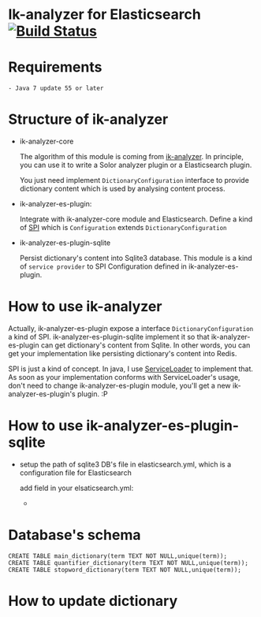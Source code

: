 # Ik-analyzer for Elasticsearch [![Build Status](https://travis-ci.org/zacker330/ik-analyzer.svg?branch=master)](https://travis-ci.org/zacker330/ik-analyzer)

# Requirements

    - Java 7 update 55 or later

# Structure of ik-analyzer

*  ik-analyzer-core

    The algorithm of this module is coming from [ik-analyzer](https://code.google.com/p/ik-analyzer/). In principle, you can use it to write a Solor analyzer plugin or a Elasticsearch plugin.

    You just need implement `DictionaryConfiguration` interface to provide dictionary content which is used by analysing content process.

*  ik-analyzer-es-plugin:

    Integrate with ik-analyzer-core module and Elasticsearch. Define a kind of [SPI](https://en.wikipedia.org/wiki/Service_provider_interface) which is `Configuration` extends `DictionaryConfiguration`

*  ik-analyzer-es-plugin-sqlite

    Persist dictionary's content into Sqlite3 database. This module is a kind of `service provider` to SPI Configuration defined in ik-analyzer-es-plugin.


# How to use ik-analyzer

Actually, ik-analyzer-es-plugin expose a interface `DictionaryConfiguration` a kind of SPI. ik-analyzer-es-plugin-sqlite implement it so that ik-analyzer-es-plugin can get dictionary's content from Sqlite. In other words, you can get your implementation like persisting dictionary's content into Redis.

SPI is just a kind of concept. In java, I use [ServiceLoader](https://docs.oracle.com/javase/6/docs/api/java/util/ServiceLoader.html) to implement that. As soon as your implementation conforms with ServiceLoader's usage, don't need to change ik-analyzer-es-plugin module, you'll get a new ik-analyzer-es-plugin's plugin. :P




# How to use ik-analyzer-es-plugin-sqlite


- setup the path of sqlite3 DB's file in elasticsearch.yml, which is a configuration file for Elasticsearch

    add field in your elsaticsearch.yml:



   -

# Database's schema

    CREATE TABLE main_dictionary(term TEXT NOT NULL,unique(term));
    CREATE TABLE quantifier_dictionary(term TEXT NOT NULL,unique(term));
    CREATE TABLE stopword_dictionary(term TEXT NOT NULL,unique(term));

# How to update dictionary



